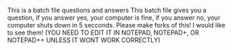 This is a batch file questions and answers
This batch file gives you a question, if you answer yes, your computer is fine, if you answer no, your computer shuts down in 5 secconds. 
Please make forks of this! I would like to see them!
(YOU NEED TO EDIT IT IN NOTEPAD, NOTEPAD+, OR NOTEPAD++ UNLESS IT WONT WORK CORRECTLY)

